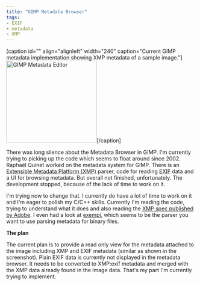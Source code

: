 ```yaml
---
title: "GIMP Metadata Browser"
tags: 
- EXIF
- metadata
- XMP
---
```


[caption id="" align="alignleft" width="240" caption="Current GIMP metadata implementation showing XMP metadata of a sample image."]<a title="GIMP Metadata Editor by romanjoost, on Flickr" href="http://www.flickr.com/photos/romanofski/2689014720/"><img src="http://farm4.static.flickr.com/3207/2689014720_74b0c9c780_m.jpg" alt="GIMP Metadata Editor" width="240" height="218" /></a>[/caption]

There was long silence about the Metadata Browser in GIMP. I'm currently trying to picking up the code which seems to float around since 2002. Raphaël Quinet worked on the metadata system for GIMP. There is an <a href="http://de.wikipedia.org/wiki/Extensible_Metadata_Platform" target="_self">Extensible Metadata Platform (XMP)</a> parser, code for reading <a href="http://de.wikipedia.org/wiki/Exif">EXIF</a> data and a UI for browsing metadata. But overall not finished, unfortunately. The development stopped, because of the lack of time to work on it.

I'm trying now to change that. I currently do have a lot of time to work on it and I'm eager to polish my C/C++ skills. Currently I'm reading the code, trying to understand what it does and also reading the <a href="http://www.adobe.com/products/xmp/" target="_self">XMP spec published by Adobe</a>. I even had a look at <a href="http://libopenraw.freedesktop.org/wiki/Exempi" target="_self">exempi,</a> which seems to be the parser you want to use parsing metadata for binary files.

<strong>The plan</strong>

The current plan is to provide a read only view for the metadata attached to the image including XMP and EXIF metadata (similar as shown in the screenshot). Plain EXIF data is currently not displayed in the metadata browser. It needs to be converted to XMP:exif metadata and merged with the XMP data already found in the image data. That's my part I'm currently trying to implement.